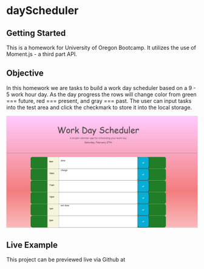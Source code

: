 # dayScheduler

## Getting Started
 This is a homework for University of Oregon Bootcamp. It utilizes the use of Moment.js - a third part API.

## Objective
In this homework we are tasks to build a work day scheduler based on a 9 - 5 work hour day.
As the day progress the rows will change color from green === future, red === present, and gray === past.
The user can input tasks into the test area and click the checkmark to store it into the local storage.

![Work Day Scheduler](/assets/day-schedule-image.JPG)

## Live Example

This project can be previewed live via Github at


